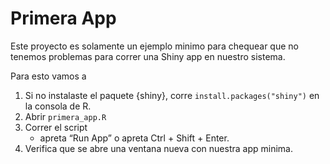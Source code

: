 Primera App
================

Este proyecto es solamente un ejemplo minimo para chequear que no tenemos problemas para correr una Shiny app en nuestro sistema.

Para esto vamos a

1.  Si no instalaste el paquete {shiny}, corre `install.packages("shiny")` en la consola de R.
2.  Abrir `primera_app.R`
3.  Correr el script
    -   apreta “Run App” o apreta Ctrl + Shift + Enter.
4.  Verifica que se abre una ventana nueva con nuestra app minima.
